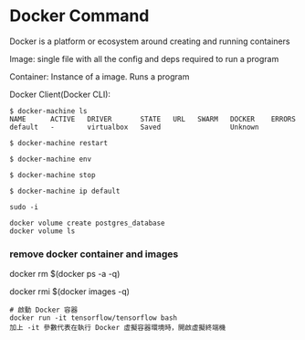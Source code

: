# Docker Command



Docker is a platform or ecosystem around creating and running containers

Image: single file with all the config and deps required to run a program

Container: Instance of a image. Runs a program

Docker Client\(Docker CLI\):  

```text
$ docker-machine ls
NAME      ACTIVE   DRIVER       STATE   URL   SWARM   DOCKER    ERRORS
default   -        virtualbox   Saved                 Unknown

$ docker-machine restart

$ docker-machine env

$ docker-machine stop

$ docker-machine ip default

sudo -i     

docker volume create postgres_database
docker volume ls

```

### remove docker container and images

docker rm $\(docker ps -a -q\) 

docker rmi $\(docker images -q\)

```text
# 啟動 Docker 容器
docker run -it tensorflow/tensorflow bash
加上 -it 參數代表在執行 Docker 虛擬容器環境時，開啟虛擬終端機
```

